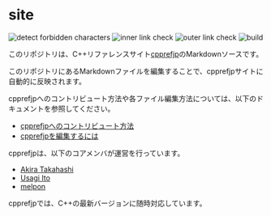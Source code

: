 site
====

![detect forbidden characters](https://github.com/cpprefjp/site/workflows/detect%20forbidden%20characters/badge.svg?branch=master) ![inner link check](https://github.com/cpprefjp/site/workflows/inner%20link%20check/badge.svg?branch=master) ![outer link check](https://github.com/cpprefjp/site/workflows/outer%20link%20check/badge.svg?branch=master) ![build](https://github.com/cpprefjp/site/workflows/build/badge.svg)

このリポジトリは、C++リファレンスサイト[cpprefjp](https://cpprefjp.github.io/)のMarkdownソースです。

このリポジトリにあるMarkdownファイルを編集することで、cpprefjpサイトに自動的に反映されます。


cpprefjpへのコントリビュート方法や各ファイル編集方法については、以下のドキュメントを参照してください。

* [cpprefjpへのコントリビュート方法](CONTRIBUTING.md)
* [cpprefjpを編集するには](/editors_doc/start_editing.md)


cpprefjpは、以下のコアメンバが運営を行っています。
* [Akira Takahashi](https://github.com/faithandbrave/)
* [Usagi Ito](https://github.com/usagi)
* [melpon](https://github.com/melpon)


cpprefjpでは、C++の最新バージョンに随時対応しています。
